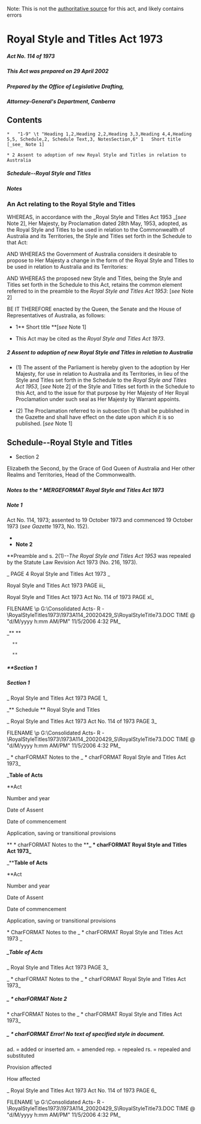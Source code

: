 Note: This is not the [authoritative source](https://www.comlaw.gov.au/Details/C2004C00605) for this act, and likely contains errors

# Royal Style and Titles Act 1973

##### Act No. 114 of 1973

##### This Act was prepared on 29 April 2002

##### Prepared by the Office of Legislative Drafting,
##### Attorney-General's Department, Canberra


## 
## Contents


    *   "1-9" \t "Heading 1,2,Heading 2,2,Heading 3,3,Heading 4,4,Heading 5,5, Schedule,2, Schedule Text,3, NotesSection,6" 1	Short title [_see_ Note 1]	 

    * 2	Assent to adoption of new Royal Style and Titles in relation to Australia	 

##### Schedule--Royal Style and Titles	 

##### Notes	 

### 
### An Act relating to the Royal Style and Titles


WHEREAS, in accordance with the _Royal Style and Titles Act 1953 _[_see_ Note 2], Her Majesty, by Proclamation dated 28th May, 1953, adopted, as the Royal Style and Titles to be used in relation to the Commonwealth of Australia and its Territories, the Style and Titles set forth in the Schedule to that Act:

AND WHEREAS the Government of Australia considers it desirable to propose to Her Majesty a change in the form of the Royal Style and Titles to be used in relation to Australia and its Territories: 

AND WHEREAS the proposed new Style and Titles, being the Style and Titles set forth in the Schedule to this Act, retains the common element referred to in the preamble to the _Royal Style and Titles Act 1953_: [_see_ Note 2]

BE IT THEREFORE enacted by the Queen, the Senate and the House of Representatives of Australia, as follows:

   * 1**  Short title **[_see_ Note 1]

   * This Act may be cited as the _Royal Style and Titles Act 1973_.

##### 2  Assent to adoption of new Royal Style and Titles in relation to Australia

   * (1) The assent of the Parliament is hereby given to the adoption by Her Majesty, for use in relation to Australia and its Territories, in lieu of the Style and Titles set forth in the Schedule to the _Royal Style and Titles Act 1953_, [_see_ Note 2] of the Style and Titles set forth in the Schedule to this Act, and to the issue for that purpose by Her Majesty of Her Royal Proclamation under such seal as Her Majesty by Warrant appoints.

   * (2) The Proclamation referred to in subsection (1) shall be published in the Gazette and shall have effect on the date upon which it is so published. [_see_ Note 1]

## 
## Schedule--Royal Style and Titles


  * Section 2	

Elizabeth the Second, by the Grace of God Queen of Australia and Her other Realms and Territories, Head of the Commonwealth.

##### 
##### Notes to the   \* MERGEFORMAT Royal Style and Titles Act 1973


##### Note 1

Act No. 114, 1973; assented to 19 October 1973 and commenced 19 October 1973 (_see Gazette_ 1973, No. 152).

   * 
   * **Note 2**


**Preamble and s. 2(1)--_The Royal Style and Titles Act 1953_ was repealed by the Statute Law Revision Act 1973 (No. 216, 1973).

_ PAGE 4              Royal Style and Titles Act 1973       _

  Royal Style and Titles Act 1973                    PAGE iii_

  Royal Style and Titles Act 1973         Act No. 114 of 1973        PAGE xl_

 FILENAME \p G:\Consolidated Acts\- R -\RoyalStyleTitles1973\1973A114_20020429_S\RoyalStyleTitle73.DOC  TIME \@ "d/M/yyyy h:mm AM/PM" 11/5/2006 4:32 PM_

_**      **

      **

      **

##### **Section   1

      

      

      

##### Section   1

_  Royal Style and Titles Act 1973                    PAGE 1_

_**  Schedule  **  Royal Style and Titles

      

_  Royal Style and Titles Act 1973         Act No. 114 of 1973        PAGE 3_

 FILENAME \p G:\Consolidated Acts\- R -\RoyalStyleTitles1973\1973A114_20020429_S\RoyalStyleTitle73.DOC  TIME \@ "d/M/yyyy h:mm AM/PM" 11/5/2006 4:32 PM_

_  \* charFORMAT Notes to the _  \* charFORMAT Royal Style and Titles Act 1973_

_**Table of Acts**

**Act

Number 
and year


Date 
of Assent


Date of commencement

Application, saving or transitional provisions

**  \* charFORMAT Notes to the ****_  \* charFORMAT Royal Style and Titles Act 1973_**

_****Table of Acts**

**Act

Number 
and year


Date 
of Assent


Date of commencement

Application, saving or transitional provisions

  \* CharFORMAT Notes to the _  \* charFORMAT Royal Style and Titles Act 1973  _

##### _Table of Acts

_  Royal Style and Titles Act 1973                    PAGE 3_

_  \* charFORMAT Notes to the _  \* charFORMAT Royal Style and Titles Act 1973_

##### _  \* charFORMAT Note 2

  \* charFORMAT Notes to the _  \* charFORMAT Royal Style and Titles Act 1973_

##### _  \* charFORMAT Error! No text of specified style in document.

ad. = added or inserted      am. = amended      rep. = repealed      rs. = repealed and substituted

Provision affected

How affected

_  Royal Style and Titles Act 1973         Act No. 114 of 1973        PAGE 6_

 FILENAME \p G:\Consolidated Acts\- R -\RoyalStyleTitles1973\1973A114_20020429_S\RoyalStyleTitle73.DOC  TIME \@ "d/M/yyyy h:mm AM/PM" 11/5/2006 4:32 PM_

